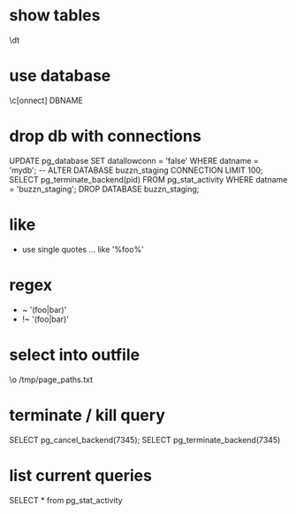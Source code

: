 # show tables

\dt

# use database

\c[onnect] DBNAME

# drop db with connections
UPDATE pg_database SET datallowconn = 'false' WHERE datname = 'mydb';
-- ALTER DATABASE buzzn_staging CONNECTION LIMIT 100;
SELECT pg_terminate_backend(pid)
FROM pg_stat_activity
WHERE datname = 'buzzn_staging';
DROP DATABASE buzzn_staging;
# like

- use single quotes
... like '%foo%'

# regex

- ~ '(foo|bar)'
- !~ '(foo|bar)'

# select into outfile

\o /tmp/page_paths.txt

# terminate / kill query

SELECT pg_cancel_backend(7345);
SELECT pg_terminate_backend(7345)

# list current queries

SELECT * from pg_stat_activity

